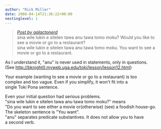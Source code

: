 ```yaml
---
author: "Rick Miller"
date: 2008-04-14T21:36:22+00:00
nestinglevel: 1
---
```

> [_Post by galactonerd_](/zvkorosu/anu-in-questions#post1)  
> sina wile lukin e sitelen tawa anu tawa tomo moku? Would you like to  
> see a movie or go to a restaurant?  
> sina wile lukin e sitelen tawa anu tawa tomo moku. You want to see a  
> movie or go to a restaurant.  
> 

As I understand it, "anu" is never used in statements, only in questions.  
(See http://bknight0.myweb.uga.edu/toki/lesson/lesson12.html)  
  
Your example (wanting to see a movie or go to a restaurant) is too  
complex and too vague. Even if you simplify, it won't fit into a  
single Toki Pona sentence.  
  
Even your initial question had serious problems.  
"sina wile lukin e sitelen tawa anu tawa tomo moku?" means  
"Do you want to see either a movie or(otherwise) (see) a foodish house-go.  
The skeleton sentence is "You want".  
"anu" separates predicate substantives. It does not allow you to have  
a second verb.